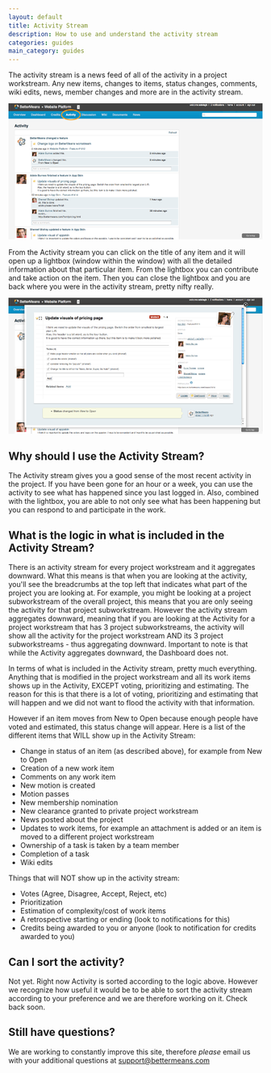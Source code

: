 ```yaml
---
layout: default
title: Activity Stream
description: How to use and understand the activity stream
categories: guides
main_category: guides
---
```


The activity stream is a news feed of all of the activity in a project workstream. Any new items, changes to items, status changes, comments, wiki edits, news, member changes and more are in the activity stream. 

![](/images/Activity2-f.png)

From the Activity stream you can click on the title of any item and it will open up a lightbox (window within the window) with all the detailed information about that particular item. From the lightbox you can contribute and take action on the item. Then you can close the lightbox and you are back where you were in the activity stream, pretty nifty really. 

![](/images/activity-lightbox-f.png)

Why should I use the Activity Stream?
-------------------------------------

The Activity stream gives you a good sense of the most recent activity in the project. If you have been gone for an hour or a week, you can use the activity to see what has happened since you last logged in. Also, combined with the lightbox, you are able to not only see what has been happening but you can respond to and participate in the work.

What is the logic in what is included in the Activity Stream?
-------------------------------------------------------------

There is an activity stream for every project workstream and it aggregates downward. What this means is that when you are looking at the activity, you'll see the breadcrumbs at the top left that indicates what part of the project you are looking at. For example, you might be looking at a project  subworkstream of the overall project, this means that you are only seeing the activity for that project subworkstream. However the activity stream aggregates downward, meaning that if you are looking at the Activity for a project workstream that has 3 project subworkstreams, the activity will show all the activity for the project workstream AND its 3 project subworkstreams - thus aggregating downward. Important to note is that while the Activity aggregates downward, the Dashboard does not.

In terms of what is included in the Activity stream, pretty much everything. Anything that is modified in the project workstream and all its work items shows up in the Activity, EXCEPT voting, prioritizing and estimating. The reason for this is that there is a lot of voting, prioritizing and estimating that will happen and we did not want to flood the activity with that information. 

However if an item moves from New to Open because enough people have voted and estimated, this status change will appear. Here is a list of the different items that WILL show up in the Activity Stream:

* Change in status of an item (as described above), for example from New to Open
* Creation of a new work item
* Comments on any work item
* New motion is created
* Motion passes
* New membership nomination
* New clearance granted to private project workstream
* News posted about the project
* Updates to work items, for example an attachment is added or an item is moved to a different project workstream
* Ownership of a task is taken by a team member
* Completion of a task
* Wiki edits

Things that will NOT show up in the activity stream:

* Votes (Agree, Disagree, Accept, Reject, etc)
* Prioritization
* Estimation of complexity/cost of work items
* A retrospective starting or ending (look to notifications for this)
* Credits being awarded to you or anyone (look to notification for credits awarded to you)


Can I sort the activity?
------------------------

Not yet. Right now Activity is sorted according to the logic above. However we recognize how useful it would be to be able to sort the activity stream according to your preference and we are therefore working on it. Check back soon.

Still have questions? 
---------------------

We are working to constantly improve this site, therefore _please_ email us with your additional questions at <a href="mailto:support@bettermeans.com">support@bettermeans.com</a>